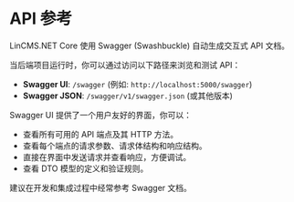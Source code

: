 # API 参考

LinCMS.NET Core 使用 Swagger (Swashbuckle) 自动生成交互式 API 文档。

当后端项目运行时，你可以通过访问以下路径来浏览和测试 API：

- **Swagger UI**: `/swagger` (例如: `http://localhost:5000/swagger`)
- **Swagger JSON**: `/swagger/v1/swagger.json` (或其他版本)

Swagger UI 提供了一个用户友好的界面，你可以：

- 查看所有可用的 API 端点及其 HTTP 方法。
- 查看每个端点的请求参数、请求体结构和响应结构。
- 直接在界面中发送请求并查看响应，方便调试。
- 查看 DTO 模型的定义和验证规则。

建议在开发和集成过程中经常参考 Swagger 文档。
